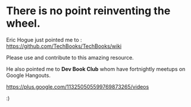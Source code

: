 There is no point reinventing the wheel.
============

Eric Hogue just pointed me to : https://github.com/TechBooks/TechBooks/wiki

Please use and contribute to this amazing resource.

He also pointed me to **Dev Book Club** whom have fortnightly meetups on Google Hangouts.

https://plus.google.com/113250505599769873265/videos

:) 
